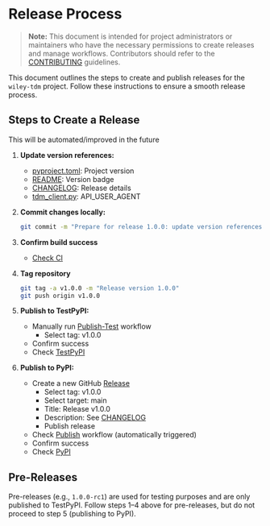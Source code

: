 # Release Process

> **Note:** This document is intended for project administrators or maintainers who have the necessary permissions to create releases and manage workflows. Contributors should refer to the [CONTRIBUTING](CONTRIBUTING.md) guidelines.

This document outlines the steps to create and publish releases for the `wiley-tdm` project. Follow these instructions to ensure a smooth release process.

## Steps to Create a Release

This will be automated/improved in the future

1. **Update version references:**
    - [pyproject.toml](pyproject.toml): Project version
    - [README](README.md): Version badge
    - [CHANGELOG](CHANGELOG.md): Release details
    - [tdm_client.py](src/wiley_tdm/tdm_client.py): API_USER_AGENT

2. **Commit changes locally:**
    ```bash
    git commit -m "Prepare for release 1.0.0: update version references in pyproject.toml, README.md, CHANGELOG.md, and tdm_client.py"
    ```

3. **Confirm build success**
    - [Check CI](https://github.com/WileyLabs/tdm-client/actions/workflows/ci.yml)

4. **Tag repository**

    ```bash
    git tag -a v1.0.0 -m "Release version 1.0.0"
    git push origin v1.0.0
    ```

4. **Publish to TestPyPI:**
    - Manually run [Publish-Test](https://github.com/WileyLabs/tdm-client/actions/workflows/publish-test.yml) workflow
        - Select tag: v1.0.0
    - Confirm success
    - Check [TestPyPI](https://test.pypi.org/project/wiley-tdm/)

5. **Publish to PyPI:**
    - Create a new GitHub [Release](https://github.com/WileyLabs/tdm-client/releases)
        - Select tag: v1.0.0
        - Select target: main
        - Title: Release v1.0.0
        - Description: See [CHANGELOG](CHANGELOG.md)
        - Publish release
    - Check [Publish](https://github.com/WileyLabs/tdm-client/actions/workflows/publish.yml) workflow (automatically triggered)
    - Confirm success
    - Check [PyPI](https://pypi.org/project/wiley-tdm/)

## Pre-Releases

Pre-releases (e.g., `1.0.0-rc1`) are used for testing purposes and are only published to TestPyPI. Follow steps 1–4 above for pre-releases, but do not proceed to step 5 (publishing to PyPI).
